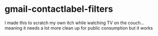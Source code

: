 # gmail-contactlabel-filters

I made this to scratch my own itch while watching TV on the couch... meaning it needs a lot more clean up for public consumption but it works